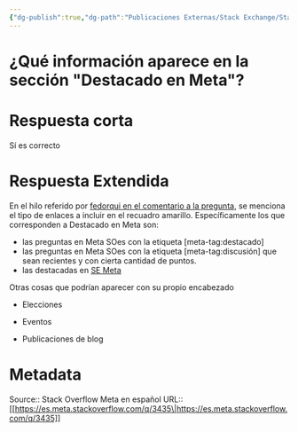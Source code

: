 ```yaml
---
{"dg-publish":true,"dg-path":"Publicaciones Externas/Stack Exchange/Stack Overflow en español/Stack Overflow en español Meta/es.meta.stackoverflow.com-3435.md","permalink":"/publicaciones-externas/stack-exchange/stack-overflow-en-espanol/stack-overflow-en-espanol-meta/es-meta-stackoverflow-com-3435/","title":"¿Qué información aparece en la sección \"Destacado en Meta\"?","hide":true,"noteIcon":"\"0\"","created":"2024-04-03T12:49:10.511-06:00","updated":"2024-04-05T16:44:03.120-06:00"}
---
```


# ¿Qué información aparece en la sección "Destacado en Meta"?

# Respuesta corta
Sí es correcto
# Respuesta Extendida

En el hilo referido por [fedorqui en el comentario a la pregunta][2], se menciona el tipo de enlaces a incluir en el recuadro amarillo. Específicamente los que corresponden a Destacado en Meta son:

- las preguntas en Meta SOes con la etiqueta [meta-tag:destacado]
- las preguntas en Meta SOes con la etiqueta [meta-tag:discusión] que sean recientes y con cierta cantidad de puntos.
- las destacadas en [SE Meta][1]

Otras cosas que podrían aparecer con su propio encabezado

- Elecciones
- Eventos
- Publicaciones de blog

  [1]: http://meta.stackexchange.com
  [2]: https://es.meta.stackoverflow.com/questions/3434/en-la-secci%C3%B3n-destacado-en-meta-qu%C3%A9-informaci%C3%B3n-deber%C3%ADa-aparecer#comment12288_3434

# Metadata
Source:: Stack Overflow Meta en español
URL:: [[https://es.meta.stackoverflow.com/q/3435\|https://es.meta.stackoverflow.com/q/3435]]

